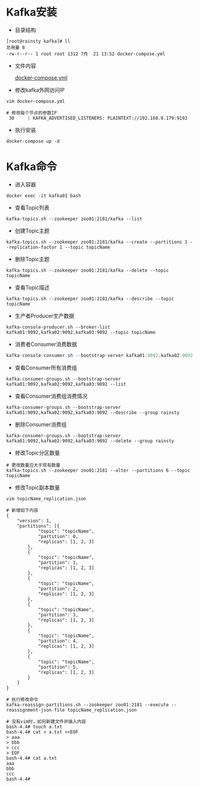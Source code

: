 # Kafka安装

* 目录结构  

``` text
[root@rainsty kafka]# ll
总用量 8
-rw-r--r-- 1 root root 1312 7月  21 13:52 docker-compose.yml
```

* 文件内容  

    [docker-compose.yml](../dockerFile/kafka/docker-compose.yml)

* 修改kafka外网访问IP  

``` text
vim docker-compose.yml

# 修改每个节点的参数IP
 30     ¦ KAFKA_ADVERTISED_LISTENERS: PLAINTEXT://192.168.0.179:9192
```
  
* 执行安装  

``` text
docker-compose up -d
```

# Kafka命令

* 进入容器  

``` text
docker exec -it kafka01 bash
```

* 查看Topic列表  

``` text
kafka-topics.sh --zookeeper zoo01:2181/kafka --list
```

* 创建Topic主题  

``` text
kafka-topics.sh --zookeeper zoo01:2181/kafka --create --partitions 1 --replication-factor 1 --topic topicName
```

* 删除Topic主题  

``` text
kafka-topics.sh --zookeeper zoo01:2181/kafka --delete --topic topicName
```

* 查看Topic描述  

``` text
kafka-topics.sh --zookeeper zoo01:2181/kafka --describe --topic topicName
```

* 生产者Producer生产数据  

``` text
kafka-console-producer.sh --broker-list kafka01:9092,kafka02:9092,kafka03:9092 --topic topicName
```

* 消费者Consumer消费数据  

``` java
kafka-console-consumer.sh --bootstrap-server kafka01:9092,kafka02:9092,kafka03:9092 --topic topicName --group rainsty
```

* 查看Consumer所有消费组  

``` text
kafka-consumer-groups.sh --bootstrap-server kafka01:9092,kafka02:9092,kafka03:9092 --list
```

* 查看Consumer消费组消费情况  

``` text
kafka-consumer-groups.sh --bootstrap-server kafka01:9092,kafka02:9092,kafka03:9092 --describe --group rainsty
```

* 删除Consumer消费组  

``` text
kafka-consumer-groups.sh --bootstrap-server kafka01:9092,kafka02:9092,kafka03:9092 --delete --group rainsty
```

* 修改Topic分区数量  

``` text
# 更改数量应大于现有数量
kafka-topics.sh --zookeeper zoo01:2181 --alter --partitions 6 --topic topicName
```

* 修改Topic副本数量

``` text
vim topicName_replication.json

# 新增如下内容  
{
	"version": 1,
	"partitions": [{
			"topic": "topicName",
			"partition": 0,
			"replicas": [1, 2, 3]
		},
		{
			"topic": "topicName",
			"partition": 1,
			"replicas": [1, 2, 3]
		},
		{
			"topic": "topicName",
			"partition": 2,
			"replicas": [1, 2, 3]
		},
		{
			"topic": "topicName",
			"partition": 3,
			"replicas": [1, 2, 3]
		},
		{
			"topic": "topicName",
			"partition": 4,
			"replicas": [1, 2, 3]
		},
		{
			"topic": "topicName",
			"partition": 5,
			"replicas": [1, 2, 3]
		}
	]
}

# 执行修改命令  
kafka-reassign-partitions.sh --zookeeper zoo01:2181 --execute --reassignment-json-file topicName_replication.json 

# 没有vim时，如何新建文件并插入内容
bash-4.4# touch a.txt
bash-4.4# cat > a.txt <<EOF
> aaa
> bbb
> ccc
> EOF
bash-4.4# cat a.txt
aaa
bbb
ccc
bash-4.4#
```
